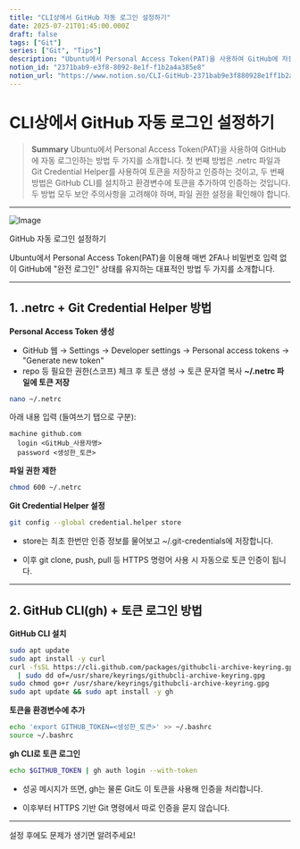 ```yaml
---
title: "CLI상에서 GitHub 자동 로그인 설정하기"
date: 2025-07-21T01:45:00.000Z
draft: false
tags: ["Git"]
series: ["Git", "Tips"]
description: "Ubuntu에서 Personal Access Token(PAT)을 사용하여 GitHub에 자동 로그인하는 방법 두 가지를 소개합니다. 첫 번째 방법은 .netrc 파일과 Git Credential Helper를 사용하여 토큰을 저장하고 인증하는 것이고, 두 번째 방법은 GitHub CLI를 설치하고 환경변수에 토큰을 추가하여 인증하는 것입니다. 두 방법 모두 보안 주의사항을 고려해야 하며, 파일 권한 설정을 확인해야 합니다."
notion_id: "2371bab9-e3f8-8092-8e1f-f1b2a4a385e8"
notion_url: "https://www.notion.so/CLI-GitHub-2371bab9e3f880928e1ff1b2a4a385e8"
---
```


# CLI상에서 GitHub 자동 로그인 설정하기

> **Summary**
> Ubuntu에서 Personal Access Token(PAT)을 사용하여 GitHub에 자동 로그인하는 방법 두 가지를 소개합니다. 첫 번째 방법은 .netrc 파일과 Git Credential Helper를 사용하여 토큰을 저장하고 인증하는 것이고, 두 번째 방법은 GitHub CLI를 설치하고 환경변수에 토큰을 추가하여 인증하는 것입니다. 두 방법 모두 보안 주의사항을 고려해야 하며, 파일 권한 설정을 확인해야 합니다.

---

![Image](https://prod-files-secure.s3.us-west-2.amazonaws.com/09ccd4d5-876c-4bba-bbdf-cc77a0a11257/e2916e1e-397b-490d-8399-87f9d61feb3d/image.png?X-Amz-Algorithm=AWS4-HMAC-SHA256&X-Amz-Content-Sha256=UNSIGNED-PAYLOAD&X-Amz-Credential=ASIAZI2LB46675DY2V6O%2F20250724%2Fus-west-2%2Fs3%2Faws4_request&X-Amz-Date=20250724T115144Z&X-Amz-Expires=3600&X-Amz-Security-Token=IQoJb3JpZ2luX2VjEAMaCXVzLXdlc3QtMiJGMEQCIFxO38f9HyI%2BrYuHp0wctbv24yxFPxLz6EHBcbIKG5QHAiBJsYaFCB%2FM2iHbyKxQwewpnThcDJ1UZo0D9oc2pBNg0Cr%2FAwgsEAAaDDYzNzQyMzE4MzgwNSIM7M0jJTAnei18v6lmKtwD6BcWjQFd%2Flh9exZHt8NzWJS8kEtw2laUwJc0IGt9Wp4PurnVxzLD1f04DbP7BBBje2CQrReJxbjzp1%2BGoQZyqplr1FG8j45l%2B6qwoEEb2USuiXCDuifcsLsJGJusnRFtfYAO6VQW5osBmjdvcI3vel1EnfYchxl%2FuSI3OqAhOnnn2vKxmHFrDrmKPgEYehp0XcTgYhrNw%2FLUcSSb%2BONTiy6cy%2FX%2FsrwTyIexvIW7Qn8JYcG6Roc74WmTVHWluNszxzfnuxUT78ns1czzPKhb%2FQUgwRr9U2O0ggejgVThFu4W8iTgLs79s%2FZzDLqw%2FzIO%2BdKlQYa%2F4txvngr9KASfwQAqZKvAnlNMOq1jCYnVTDlm%2FJPaUrVqEW01qjB3Ho8ZvcAmdbK6JDKF1I0moEi%2BNrYkoxmhCwivxrUPpqpX4WyugApaeUf%2BupJdJPIn3MyhUpfKv3%2BEzk4L8BKCiQNBGtw2ZHcUyiwFoWfyn1oPQugozOPq1pkhtvZsIzPKNT1DTe8PY1J8gBdmWzcFalv0Tv%2FQ8SVBz%2BBtBmt2UIUAfDsR9sxXql8Tl9TL9PiEChd97LFpfuLz%2FCksvoE9b9qm1XUvSHhEHCa6mO46eyLjSerWryb2xiXo7RI7BcYw8puIxAY6pgGZmQGRgVl8H1zlvkucmsLie8trtSD9UGlriWOCLqDJzUEr%2BsGeGQ4MEDPUH0TShE45aCK6R5mkiTNt6%2FZ36kRHjE%2BTKKjM5rGjQ6yObbmCvjG7VdmkpAu1bfKadFm0Fb%2F%2FaJqtJMbn39vUJ%2FGVbeK%2FZubM7b27Sc%2FMhiMNW%2BgV1JQ4moEDYiH6bvRL5hb28xyRmAO4ETSLEpCBYK%2F5yisYWaRyev9T&X-Amz-Signature=11186759d4f2055e74e465abbed76685340ce831a078a6196214711bf53787ca&X-Amz-SignedHeaders=host&x-amz-checksum-mode=ENABLED&x-id=GetObject)

GitHub 자동 로그인 설정하기

Ubuntu에서 Personal Access Token(PAT)을 이용해 매번 2FA나 비밀번호 입력 없이 GitHub에 "완전 로그인" 상태를 유지하는 대표적인 방법 두 가지를 소개합니다.

---

## 1. .netrc + Git Credential Helper 방법

**Personal Access Token 생성**

- GitHub 웹 → Settings → Developer settings → Personal access tokens → "Generate new token"
- repo 등 필요한 권한(스코프) 체크 후 토큰 생성 → 토큰 문자열 복사
**~/.netrc 파일에 토큰 저장**

```bash
nano ~/.netrc
```

아래 내용 입력 (들여쓰기 탭으로 구분):

```plain text
machine github.com
  login <GitHub_사용자명>
  password <생성한_토큰>
```

**파일 권한 제한**

```bash
chmod 600 ~/.netrc
```

**Git Credential Helper 설정**

```bash
git config --global credential.helper store
```

- store는 최초 한번만 인증 정보를 물어보고 ~/.git-credentials에 저장합니다.

- 이후 git clone, push, pull 등 HTTPS 명령어 사용 시 자동으로 토큰 인증이 됩니다.

---

## 2. GitHub CLI(gh) + 토큰 로그인 방법

**GitHub CLI 설치**

```bash
sudo apt update
sudo apt install -y curl
curl -fsSL https://cli.github.com/packages/githubcli-archive-keyring.gpg \
  | sudo dd of=/usr/share/keyrings/githubcli-archive-keyring.gpg
sudo chmod go+r /usr/share/keyrings/githubcli-archive-keyring.gpg
sudo apt update && sudo apt install -y gh
```

**토큰을 환경변수에 추가**

```bash
echo 'export GITHUB_TOKEN=<생성한_토큰>' >> ~/.bashrc
source ~/.bashrc
```

**gh CLI로 토큰 로그인**

```bash
echo $GITHUB_TOKEN | gh auth login --with-token
```

- 성공 메시지가 뜨면, gh는 물론 Git도 이 토큰을 사용해 인증을 처리합니다.

- 이후부터 HTTPS 기반 Git 명령에서 따로 인증을 묻지 않습니다.

---

설정 후에도 문제가 생기면 알려주세요!

